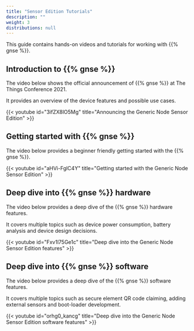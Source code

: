 ```yaml
---
title: "Sensor Edition Tutorials"
description: ""
weight: 3
distributions: null
---
```


This guide contains hands-on videos and tutorials for working with {{% gnse %}}.

<!--more-->

## Introduction to {{% gnse %}}

The video below shows the official announcement of {{% gnse %}} at The Things Conference 2021.

It provides an overview of the device features and possible use cases.

{{< youtube id="3ifZX8lO5Mg" title="Announcing the Generic Node Sensor Edition" >}}

## Getting started with {{% gnse %}}

The video below provides a beginner friendly getting started with the {{% gnse %}}.

{{< youtube id="aHVi-FglC4Y" title="Getting started with the Generic Node Sensor Edition" >}}

## Deep dive into {{% gnse %}} hardware

The video below provides a deep dive of the {{% gnse %}} hardware features.

It covers multiple topics such as device power consumption, battery analysis and device design decisions.

{{< youtube id="Fxv1l75Ge1c" title="Deep dive into the Generic Node Sensor Edition features" >}}

## Deep dive into {{% gnse %}} software

The video below provides a deep dive of the {{% gnse %}} software features.

It covers multiple topics such as secure element QR code claiming, adding external sensors and boot-loader development.

{{< youtube id="orhg0_kancg" title="Deep dive into the Generic Node Sensor Edition software features" >}}
